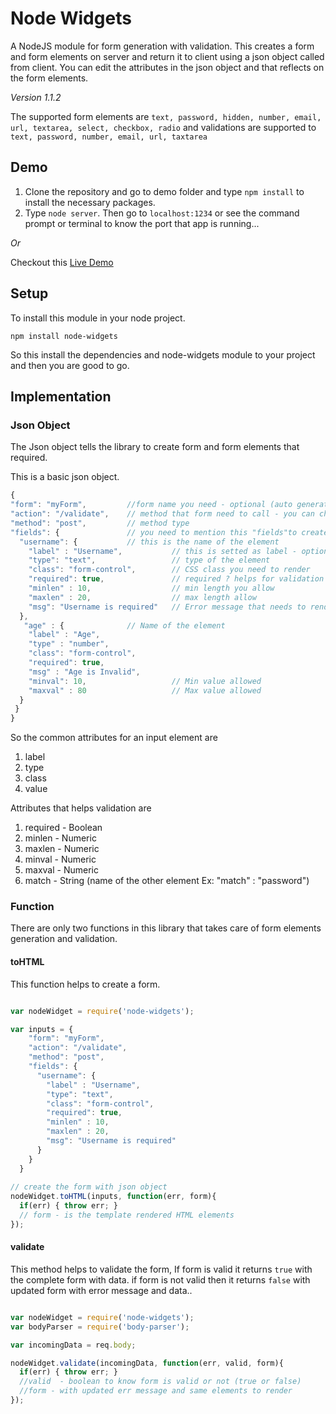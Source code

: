 # Node Widgets

A NodeJS module for form generation with validation. This creates a form and form elements on server and return it to client using a json object called from client. You can edit the attributes in the json object and that reflects on the form elements.

_Version 1.1.2_

The supported form elements are ``` text, password, hidden, number, email, url, textarea, select, checkbox, radio ``` and validations are supported to ``` text, password, number, email, url, taxtarea ```

## Demo

1. Clone the repository and go to demo folder and type ```npm install``` to install the necessary packages. 
2. Type ```node server```. Then go to ```localhost:1234``` or see the command prompt or terminal to know the port that app is running...

_Or_

Checkout this [Live Demo](http://nodewidgets.herokuapp.com)

## Setup

To install this module in your node project.

```npm install node-widgets```

So this install the dependencies and node-widgets module to your project and then you are good to go.

## Implementation

### Json Object

The Json object tells the library to create form and form elements that required. 

This is a basic json object.

```Javascript
{
"form": "myForm",         //form name you need - optional (auto generated a form name if not)
"action": "/validate",    // method that form need to call - you can change this based on your routes/requirement
"method": "post",         // method type 
"fields": {               // you need to mention this "fields"to create fields you required.
  "username": {           // this is the name of the element
    "label" : "Username",           // this is setted as label - optional
    "type": "text",                 // type of the element
    "class": "form-control",        // CSS class you need to render
    "required": true,               // required ? helps for validation : no validation takes place
    "minlen" : 10,                  // min length you allow
    "maxlen" : 20,                  // max length allow 
    "msg": "Username is required"   // Error message that needs to render for required attribute (for min/max auto msg generated)
  },
   "age" : {              // Name of the element  
    "label" : "Age",
    "type" : "number",
    "class": "form-control",
    "required": true,
    "msg" : "Age is Invalid",
    "minval": 10,                   // Min value allowed
    "maxval" : 80                   // Max value allowed
  }
 }
}
```

So the common attributes for an input element are 

1. label
2. type 
3. class
4. value 

Attributes that helps validation are

1. required   - Boolean
2. minlen     - Numeric 
3. maxlen     - Numeric
4. minval     - Numeric
5. maxval     - Numeric
6. match      - String (name of the other element Ex: "match" : "password")

### Function

There are only two functions in this library that takes care of form elements generation and validation.

#### toHTML

This function helps to create a form.

```javascript

var nodeWidget = require('node-widgets');

var inputs = {
    "form": "myForm",
    "action": "/validate",
    "method": "post",
    "fields": {
      "username": {
        "label" : "Username",
        "type": "text",
        "class": "form-control",
        "required": true,
        "minlen" : 10,
        "maxlen" : 20,
        "msg": "Username is required"
      }
    }
  }
  
// create the form with json object
nodeWidget.toHTML(inputs, function(err, form){
  if(err) { throw err; }
  // form - is the template rendered HTML elements 
});

```

#### validate

This method helps to validate the form, If form is valid it returns ```true``` with the complete form with data. if form is not valid then it returns ```false``` with updated form with error message and data.. 

```javascript

var nodeWidget = require('node-widgets');
var bodyParser = require('body-parser');

var incomingData = req.body;

nodeWidget.validate(incomingData, function(err, valid, form){
  if(err) { throw err; }
  //valid  - boolean to know form is valid or not (true or false)
  //form - with updated err message and same elements to render
});

```
